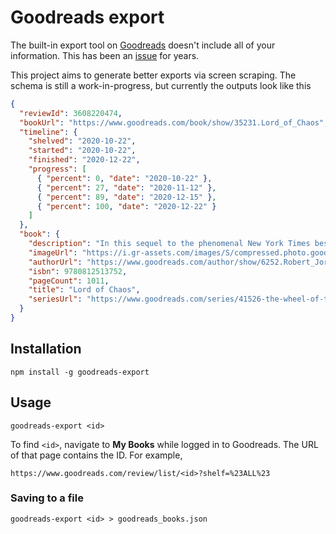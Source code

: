 # Goodreads export

The built-in export tool on [Goodreads](https://goodreads.com) doesn't include
all of your information. This has been an
[issue](https://help.goodreads.com/s/question/0D51H00004eObS5/goodreads-export-is-missing-some-information-and-sometimes-the-information-that-is-exported-is-incorrect-help)
for years.

This project aims to generate better exports via screen scraping. The schema is
still a work-in-progress, but currently the outputs look like this

```json
{
  "reviewId": 3608220474,
  "bookUrl": "https://www.goodreads.com/book/show/35231.Lord_of_Chaos",
  "timeline": {
    "shelved": "2020-10-22",
    "started": "2020-10-22",
    "finished": "2020-12-22",
    "progress": [
      { "percent": 0, "date": "2020-10-22" },
      { "percent": 27, "date": "2020-11-12" },
      { "percent": 89, "date": "2020-12-15" },
      { "percent": 100, "date": "2020-12-22" }
    ]
  },
  "book": {
    "description": "In this sequel to the phenomenal New York Times bestseller The Fires of Heaven, we plunge again into Robert Jordan's extraordinarily rich...",
    "imageUrl": "https://i.gr-assets.com/images/S/compressed.photo.goodreads.com/books/1480096417i/35231.jpg",
    "authorUrl": "https://www.goodreads.com/author/show/6252.Robert_Jordan",
    "isbn": 9780812513752,
    "pageCount": 1011,
    "title": "Lord of Chaos",
    "seriesUrl": "https://www.goodreads.com/series/41526-the-wheel-of-time"
  }
}
```

## Installation

```shell
npm install -g goodreads-export
```

## Usage

```shell
goodreads-export <id>
```

To find `<id>`, navigate to **My Books** while logged in to Goodreads. The URL of
that page contains the ID. For example,

```
https://www.goodreads.com/review/list/<id>?shelf=%23ALL%23
```

### Saving to a file

```shell
goodreads-export <id> > goodreads_books.json
```
